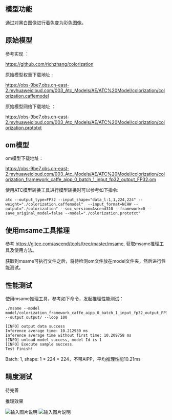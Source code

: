 ## 模型功能

通过对黑白图像进行着色变为彩色图像。

## 原始模型

参考实现 ：

https://github.com/richzhang/colorization

原始模型权重下载地址 :

https://obs-9be7.obs.cn-east-2.myhuaweicloud.com/003_Atc_Models/AE/ATC%20Model/colorization/colorization.caffemodel

原始模型网络下载地址 ：

https://obs-9be7.obs.cn-east-2.myhuaweicloud.com/003_Atc_Models/AE/ATC%20Model/colorization/colorization.prototxt


## om模型

om模型下载地址：

https://obs-9be7.obs.cn-east-2.myhuaweicloud.com/003_Atc_Models/AE/ATC%20Model/colorization/colorization_framework_caffe_aipp_0_batch_1_input_fp32_output_FP32.om

使用ATC模型转换工具进行模型转换时可以参考如下指令:

```
atc --output_type=FP32 --input_shape="data_l:1,1,224,224" --weight="./colorization.caffemodel"  --input_format=NCHW --output="./colorization" --soc_version=Ascend310 --framework=0 --save_original_model=false --model="./colorization.prototxt" 
```

## 使用msame工具推理

参考 https://gitee.com/ascend/tools/tree/master/msame, 获取msame推理工具及使用方法。

获取到msame可执行文件之后，将待检测om文件放在model文件夹，然后进行性能测试。

## 性能测试

使用msame推理工具，参考如下命令，发起推理性能测试： 

```
./msame --model model/colorization_framework_caffe_aipp_0_batch_1_input_fp32_output_FP32.om --output output/ --loop 100
```

```
[INFO] output data success
Inference average time: 10.212930 ms
Inference average time without first time: 10.209758 ms
[INFO] unload model success, model Id is 1
[INFO] Execute sample success.
Test Finish!
```

Batch: 1, shape: 1 * 224 * 224，不带AIPP，平均推理性能10.21ms

## 精度测试

待完善

推理效果

![输入图片说明](https://images.gitee.com/uploads/images/2020/1116/154713_d1cf11df_8113712.png "图片1.png")
![输入图片说明](https://images.gitee.com/uploads/images/2020/1116/154747_583198c2_8113712.png "图片2.png")
